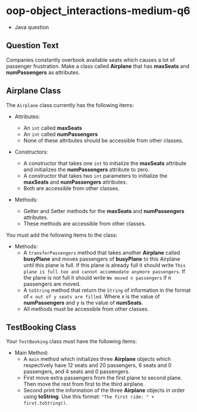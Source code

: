 # oop-object_interactions-medium-q6

- Java question

## Question Text

Companies constantly overbook available seats which causes a lot of passenger frustration. Make a class called
**Airplane** that has **maxSeats** and **numPassengers** as attributes.

## Airplane Class

The `Airplane` class currently has the following items:

- Attributes:
    - An `int` called **maxSeats**
    - An `int` called **numPassengers**
    - None of these attributes should be accessible from other classes.

- Constructors:
    - A constructor that takes one `int` to initialize the **maxSeats** attribute and initializes the **numPassengers**
      attribute to zero.
    - A constructor that takes two `int` parameters to initialize the **maxSeats** and **numPassengers** attributes.
    - Both are accessible from other classes.

- Methods:
    - Getter and Setter methods for the **maxSeats** and **numPassengers** attributes.
    - These methods are accessible from other classes.

You must add the following items to the class:

- Methods:
    - A `transferPassengers` method that takes another **Airplane** called **busyPlane** and moves
      passengers of **busyPlane** to this Airplane until this plane is full. If this plane is already full it should
      write `This plane is full too and cannot accommodate anymore passengers`. If the plane is not full it should write
      `We moved n passengers` if n passengers are moved.
    - A `toString` method that return the `String` of information in the format of `x out of y seats are filled`. Where
      x is the value of **numPassengers** and y is the value of **numSeats**.
    - All methods must be accessible from other classes.

## TestBooking Class

Your `TestBooking` class must have the following items:

- Main Method:
    - A `main` method which initializes three **Airplane** objects which respectively have 12 seats and 20 passengers, 6
      seats and 0 passengers, and 4 seats and 0 passengers.
    - First move extra passengers from the first plane to second plane. Then move the rest from first to the third
      airplane.
    - Second print the information of the three **Airplane** objects in order using **toString**. Use this format:
      `"The first ride: " + first.toString()`.